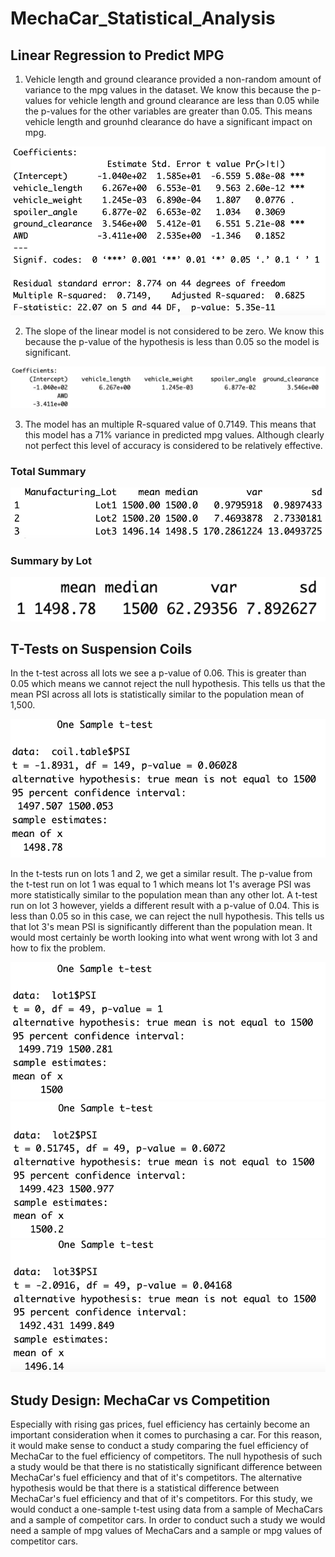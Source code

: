 # MechaCar_Statistical_Analysis

## Linear Regression to Predict MPG
1) Vehicle length and ground clearance provided a non-random amount of variance to the mpg values in the dataset. We know this because the p-values for vehicle length and ground clearance are less than 0.05 while the p-values for the other variables are greater than 0.05. This means vehicle length and grounhd clearance do have a significant impact on mpg. 

![summary_table](Screenshot1.png)

2) The slope of the linear model is not considered to be zero. We know this because the p-value of the hypothesis is less than 0.05 so the model is significant.

![summary_table](Screenshot2.png)

3) The model has an multiple R-squared value of 0.7149. This means that this model has a 71% variance in predicted mpg values. Although clearly not perfect this level of accuracy is considered to be relatively effective. 

### Total Summary
![summary_table](Screenshot3.png)

### Summary by Lot
![summary_table](Screenshot4.png)

## T-Tests on Suspension Coils
In the t-test across all lots we see a p-value of 0.06. This is greater than 0.05 which means we cannot reject the null hypothesis. This tells us that the mean PSI across all lots is statistically similar to the population mean of 1,500.

![summary_table](Screenshot5.png)

In the t-tests run on lots 1 and 2, we get a similar result. The p-value from the t-test run on lot 1 was equal to 1 which means lot 1's average PSI was more statistically similar to the population mean than any other lot. A t-test run on lot 3 however, yields a different result with a p-value of 0.04. This is less than 0.05 so in this case, we can reject the null hypothesis. This tells us that lot 3's mean PSI is significantly different than the population mean. It would most certainly be worth looking into what went wrong with lot 3 and how to fix the problem. 

![summary_table](Screenshot6.png)
![summary_table](Screenshot7.png)
![summary_table](Screenshot8.png)

## Study Design: MechaCar vs Competition
Especially with rising gas prices, fuel efficiency has certainly become an important consideration when it comes to purchasing a car. For this reason, it would make sense to conduct a study comparing the fuel efficiency of MechaCar to the fuel efficiency of competitors. The null hypothesis of such a study would be that there is no statistically significant difference between MechaCar's fuel efficiency and that of it's competitors. The alternative hypothesis would be that there is a statistical difference between MechaCar's fuel efficiency and that of it's competitors. For this study, we would conduct a one-sample t-test using data from a sample of MechaCars and a sample of competitor cars. In order to conduct such a study we would need a sample of mpg values of MechaCars and a sample or mpg values of competitor cars. 

